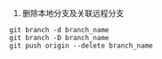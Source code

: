 1. 删除本地分支及关联远程分支
```commandline
git branch -d branch_name
git branch -D branch_name
git push origin --delete branch_name
```